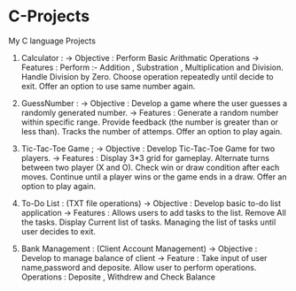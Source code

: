 # C-Projects
My C language Projects



1. Calculator :
-> Objective : Perform Basic Arithmatic Operations
-> Features :
   Perform :- Addition , Substration , Multiplication and Division.
   Handle Division by Zero.
   Choose operation repeatedly until decide to exit.
   Offer an option to use same number again.



2. GuessNumber :
-> Objective : Develop a game where the user guesses a randomly generated number.
-> Features :
   Generate a random number within specific range.
   Provide feedback (the number is greater than or less than).
   Tracks the number of attemps.
   Offer an option to play again.



3. Tic-Tac-Toe Game ;
-> Objective : Develop Tic-Tac-Toe Game for two players.
-> Features :
   Display 3*3 grid for gameplay.
   Alternate turns between two player (X and O).
   Check win or draw condition after each moves.
   Continue until a player wins or the game ends in a draw.
   Offer an option to play again.



4. To-Do List : (TXT file operations)
-> Objective : Develop basic to-do list application
-> Features :
   Allows users to add tasks to the list.
   Remove All the tasks.
   Display Current list of tasks.
   Managing the list of tasks until user decides to exit.



5. Bank Management : (Client Account Management)
-> Objective : Develop to manage balance of client
-> Feature :
   Take input of user name,password and deposite.
   Allow user to perform operations.
   Operations : Deposite , Withdrew and Check Balance
